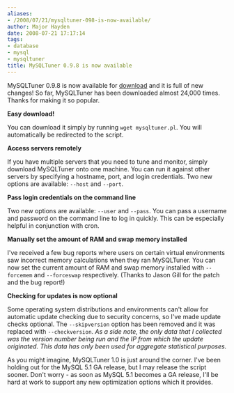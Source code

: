 ```yaml
---
aliases:
- /2008/07/21/mysqltuner-098-is-now-available/
author: Major Hayden
date: 2008-07-21 17:17:14
tags:
- database
- mysql
- mysqltuner
title: MySQLTuner 0.9.8 is now available
---
```


MySQLTuner 0.9.8 is now available for [download][1] and it is full of new changes! So far, MySQLTuner has been downloaded almost 24,000 times. Thanks for making it so popular.

**Easy download!**

You can download it simply by running `wget mysqltuner.pl`. You will automatically be redirected to the script.

**Access servers remotely**

If you have multiple servers that you need to tune and monitor, simply download MySQLTuner onto one machine. You can run it against other servers by specifying a hostname, port, and login credentials. Two new options are available: `--host` and `--port`.

**Pass login credentials on the command line**

Two new options are available: `--user` and `--pass`. You can pass a username and password on the command line to log in quickly. This can be especially helpful in conjunction with cron.

**Manually set the amount of RAM and swap memory installed**

I've received a few bug reports where users on certain virtual environments saw incorrect memory calculations when they ran MySQLTuner. You can now set the current amount of RAM and swap memory installed with `--forcemem` and `--forceswap` respectively. (Thanks to Jason Gill for the patch and the bug report!)

**Checking for updates is now optional**

Some operating system distributions and environments can't allow for automatic update checking due to security concerns, so I've made update checks optional. The `--skipversion` option has been removed and it was replaced with `--checkversion`. _As a side note, the only data that I collected was the version number being run and the IP from which the update originated. This data has only been used for aggregate statistical purposes._

As you might imagine, MySQLTuner 1.0 is just around the corner. I've been holding out for the MySQL 5.1 GA release, but I may release the script sooner. Don't worry - as soon as MySQL 5.1 becomes a GA release, I'll be hard at work to support any new optimization options which it provides.

 [1]: http://rackerhacker.com/mysqltuner/